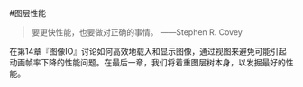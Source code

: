 #图层性能

>要更快性能，也要做对正确的事情。
>——Stephen R. Covey

在第14章『图像IO』讨论如何高效地载入和显示图像，通过视图来避免可能引起动画帧率下降的性能问题。在最后一章，我们将着重图层树本身，以发掘最好的性能。
